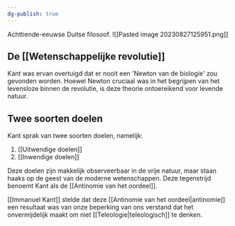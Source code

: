 ```yaml
---
dg-publish: true
---
```

Achttiende-eeuwse Duitse filosoof.
![[Pasted image 20230827125951.png]]

## De [[Wetenschappelijke revolutie]] 
Kant was ervan overtuigd dat er nooit een 'Newton van de biologie' zou gevonden worden. Hoewel Newton cruciaal was in het begrijpen van het levensloze binnen de revolutie, is deze theorie ontoereikend voor levende natuur.

## Twee soorten doelen
Kant sprak van twee soorten doelen, namelijk:
1. [[Uitwendige doelen]]
2. [[Inwendige doelen]]

Deze doelen zijn makkelijk observeerbaar in de vrije natuur, maar staan haaks op de geest van de moderne wetenschappen. Deze tegenstrijd benoemt Kant als de [[Antinomie van het oordeel]].

[[Immanuel Kant]] stelde dat deze [[Antinomie van het oordeel|antinomie]] een resultaat was van onze beperking van ons verstand dat het onvermijdelijk maakt om niet [[Teleologie|teleologisch]] te denken. 